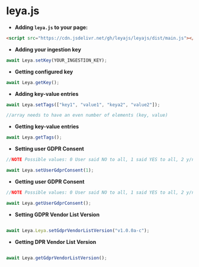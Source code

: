# leya.js

* **Adding `leya.js` to your page:**

```html
<script src="https://cdn.jsdelivr.net/gh/leyajs/leyajs/dist/main.js"></script>
```

* **Adding your ingestion key**

```javascript
await Leya.setKey(YOUR_INGESTION_KEY);
```

* **Getting configured key**

```javascript
await Leya.getKey();
```

* **Adding key-value entries**

```javascript
await Leya.setTags(["key1", "value1", "keya2", "value2"]);

//array needs to have an even number of elements (key, value) 
```

* **Getting key-value entries**

```javascript
await Leya.getTags();
```

* **Setting user GDPR Consent**

```javascript
//NOTE Possible values: 0 User said NO to all, 1 said YES to all, 2 y/n to some, 3 unknown

await Leya.setUserGdprConsent(1); 

```

* **Getting user GDPR Consent**

```javascript
//NOTE Possible values: 0 User said NO to all, 1 said YES to all, 2 y/n to some, 3 unknown

await Leya.getUserGdprConsent(); 

```

* **Setting GDPR Vendor List Version**

```javascript

await Leya.Leya.setGdprVendorListVersion("v1.0.0a-c"); 

```

* **Getting DPR Vendor List Version**

```javascript

await Leya.getGdprVendorListVersion(); 

```